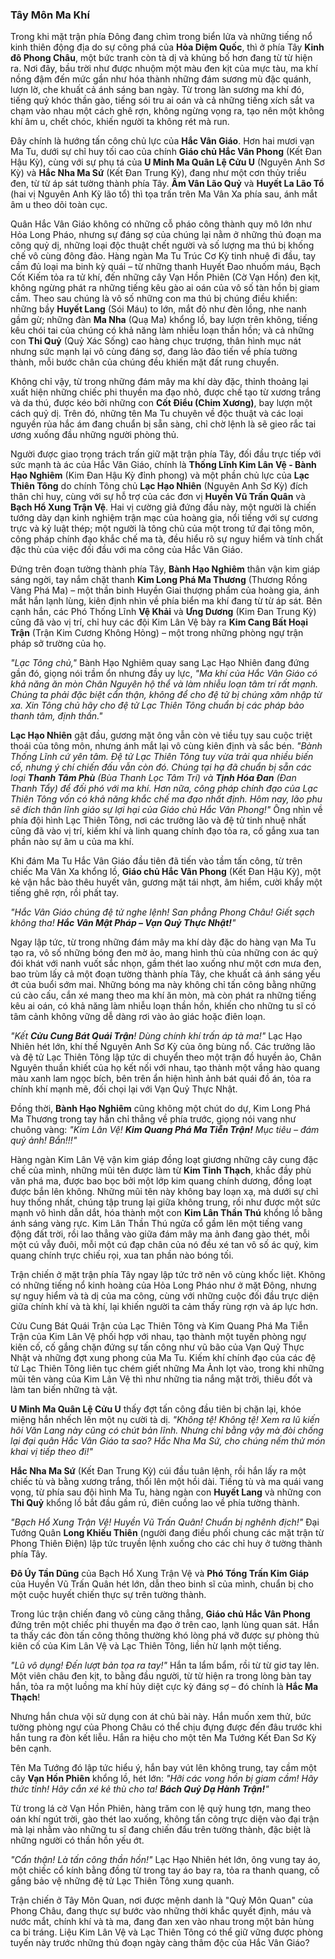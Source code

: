 ### Tây Môn Ma Khí

Trong khi mặt trận phía Đông đang chìm trong biển lửa và những tiếng nổ kinh thiên động địa do sự công phá của **Hỏa Diệm Quốc**, thì ở phía Tây **Kinh đô Phong Châu**, một bức tranh còn tà dị và khủng bố hơn đang từ từ hiện ra. Nơi đây, bầu trời như được nhuộm một màu đen kịt của mực tàu, ma khí nồng đậm đến mức gần như hóa thành những đám sương mù đặc quánh, lượn lờ, che khuất cả ánh sáng ban ngày. Từ trong làn sương ma khí đó, tiếng quỷ khóc thần gào, tiếng sói tru ai oán và cả những tiếng xích sắt va chạm vào nhau một cách ghê rợn, không ngừng vọng ra, tạo nên một không khí âm u, chết chóc, khiến người ta không rét mà run.

Đây chính là hướng tấn công chủ lực của **Hắc Vân Giáo**. Hơn hai mươi vạn Ma Tu, dưới sự chỉ huy tối cao của chính **Giáo chủ Hắc Vân Phong** (Kết Đan Hậu Kỳ), cùng với sự phụ tá của **U Minh Ma Quân Lệ Cửu U** (Nguyên Anh Sơ Kỳ) và **Hắc Nha Ma Sứ** (Kết Đan Trung Kỳ), đang như một cơn thủy triều đen, từ từ áp sát tường thành phía Tây. **Âm Vân Lão Quỷ** và **Huyết La Lão Tổ** (hai vị Nguyên Anh Kỳ lão tổ) thì tọa trấn trên Ma Vân Xa phía sau, ánh mắt âm u theo dõi toàn cục.

Quân Hắc Vân Giáo không có những cỗ pháo công thành quy mô lớn như Hỏa Long Pháo, nhưng sự đáng sợ của chúng lại nằm ở những thủ đoạn ma công quỷ dị, những loại độc thuật chết người và số lượng ma thú bị khống chế vô cùng đông đảo. Hàng ngàn Ma Tu Trúc Cơ Kỳ tinh nhuệ đi đầu, tay cầm đủ loại ma binh kỳ quái – từ những thanh Huyết Đao nhuốm máu, Bạch Cốt Kiếm tỏa ra tử khí, đến những cây Vạn Hồn Phiên (Cờ Vạn Hồn) đen kịt, không ngừng phát ra những tiếng kêu gào ai oán của vô số tàn hồn bị giam cầm. Theo sau chúng là vô số những con ma thú bị chúng điều khiển: những bầy **Huyết Lang** (Sói Máu) to lớn, mắt đỏ như đèn lồng, nhe nanh gầm gừ; những đàn **Ma Nha** (Quạ Ma) khổng lồ, bay lượn trên không, tiếng kêu chói tai của chúng có khả năng làm nhiễu loạn thần hồn; và cả những con **Thi Quỷ** (Quỷ Xác Sống) cao hàng chục trượng, thân hình mục nát nhưng sức mạnh lại vô cùng đáng sợ, đang lảo đảo tiến về phía tường thành, mỗi bước chân của chúng đều khiến mặt đất rung chuyển.

Không chỉ vậy, từ trong những đám mây ma khí dày đặc, thỉnh thoảng lại xuất hiện những chiếc phi thuyền ma đạo nhỏ, được chế tạo từ xương trắng và da thú, được kéo bởi những con **Cốt Điểu (Chim Xương)**, bay lượn một cách quỷ dị. Trên đó, những tên Ma Tu chuyên về độc thuật và các loại nguyền rủa hắc ám đang chuẩn bị sẵn sàng, chỉ chờ lệnh là sẽ gieo rắc tai ương xuống đầu những người phòng thủ.

Người được giao trọng trách trấn giữ mặt trận phía Tây, đối đầu trực tiếp với sức mạnh tà ác của Hắc Vân Giáo, chính là **Thống Lĩnh Kim Lân Vệ - Bành Hạo Nghiêm** (Kim Đan Hậu Kỳ đỉnh phong) và một phần chủ lực của **Lạc Thiên Tông** do chính Tông chủ **Lạc Hạo Nhiên** (Nguyên Anh Sơ Kỳ) đích thân chỉ huy, cùng với sự hỗ trợ của các đơn vị **Huyền Vũ Trấn Quân** và **Bạch Hổ Xung Trận Vệ**. Hai vị cường giả đứng đầu này, một người là chiến tướng dày dạn kinh nghiệm trận mạc của hoàng gia, nổi tiếng với sự cương trực và kỷ luật thép; một người là tông chủ của một trong tứ đại tông môn, công pháp chính đạo khắc chế ma tà, đều hiểu rõ sự nguy hiểm và tính chất đặc thù của việc đối đầu với ma công của Hắc Vân Giáo.

Đứng trên đoạn tường thành phía Tây, **Bành Hạo Nghiêm** thân vận kim giáp sáng ngời, tay nắm chặt thanh **Kim Long Phá Ma Thương** (Thương Rồng Vàng Phá Ma) – một thần binh Huyền Giai thượng phẩm của hoàng gia, ánh mắt hắn lạnh lùng, kiên định nhìn về phía biển ma khí đang từ từ áp sát. Bên cạnh hắn, các Phó Thống Lĩnh **Vệ Khải** và **Ưng Dương** (Kim Đan Trung Kỳ) cũng đã vào vị trí, chỉ huy các đội Kim Lân Vệ bày ra **Kim Cang Bất Hoại Trận** (Trận Kim Cương Không Hỏng) – một trong những phòng ngự trận pháp sở trường của họ.

_"Lạc Tông chủ,"_ Bành Hạo Nghiêm quay sang Lạc Hạo Nhiên đang đứng gần đó, giọng nói trầm ổn nhưng đầy uy lực, _"Ma khí của Hắc Vân Giáo có khả năng ăn mòn Chân Nguyên hộ thể và làm nhiễu loạn tâm trí rất mạnh. Chúng ta phải đặc biệt cẩn thận, không để cho đệ tử bị chúng xâm nhập từ xa. Xin Tông chủ hãy cho đệ tử Lạc Thiên Tông chuẩn bị các pháp bảo thanh tâm, định thần."_

**Lạc Hạo Nhiên** gật đầu, gương mặt ông vẫn còn vẻ tiều tụy sau cuộc triệt thoái của tông môn, nhưng ánh mắt lại vô cùng kiên định và sắc bén. _"Bành Thống Lĩnh cứ yên tâm. Đệ tử Lạc Thiên Tông tuy vừa trải qua nhiều biến cố, nhưng ý chí chiến đấu vẫn còn đó. Chúng tại hạ đã chuẩn bị sẵn các loại **Thanh Tâm Phù** (Bùa Thanh Lọc Tâm Trí) và **Tịnh Hóa Đan** (Đan Thanh Tẩy) để đối phó với ma khí. Hơn nữa, công pháp chính đạo của Lạc Thiên Tông vốn có khả năng khắc chế ma đạo nhất định. Hôm nay, lão phu sẽ đích thân lĩnh giáo sự lợi hại của Giáo chủ Hắc Vân Phong!"_ Ông nhìn về phía đội hình Lạc Thiên Tông, nơi các trưởng lão và đệ tử tinh nhuệ nhất cũng đã vào vị trí, kiếm khí và linh quang chính đạo tỏa ra, cố gắng xua tan phần nào sự âm u của ma khí.

Khi đám Ma Tu Hắc Vân Giáo đầu tiên đã tiến vào tầm tấn công, từ trên chiếc Ma Vân Xa khổng lồ, **Giáo chủ Hắc Vân Phong** (Kết Đan Hậu Kỳ), một kẻ vận hắc bào thêu huyết vân, gương mặt tái nhợt, âm hiểm, cười khẩy một tiếng ghê rợn, rồi phất tay.

_"Hắc Vân Giáo chúng đệ tử nghe lệnh! San phẳng Phong Châu! Giết sạch không tha! **Hắc Vân Mật Pháp – Vạn Quỷ Thực Nhật!**"_

Ngay lập tức, từ trong những đám mây ma khí dày đặc do hàng vạn Ma Tu tạo ra, vô số những bóng đen mờ ảo, mang hình thù của những con ác quỷ đói khát với nanh vuốt sắc nhọn, gầm thét lao xuống như một cơn mưa đen, bao trùm lấy cả một đoạn tường thành phía Tây, che khuất cả ánh sáng yếu ớt của buổi sớm mai. Những bóng ma này không chỉ tấn công bằng những cú cào cấu, cắn xé mang theo ma khí ăn mòn, mà còn phát ra những tiếng kêu ai oán, có khả năng làm nhiễu loạn thần hồn, khiến cho những tu sĩ có tâm cảnh không vững dễ dàng rơi vào ảo giác hoặc điên loạn.

_"Kết **Cửu Cung Bát Quái Trận**! Dùng chính khí trấn áp tà ma!"_ Lạc Hạo Nhiên hét lớn, khí thế Nguyên Anh Sơ Kỳ của ông bùng nổ. Các trưởng lão và đệ tử Lạc Thiên Tông lập tức di chuyển theo một trận đồ huyền ảo, Chân Nguyên thuần khiết của họ kết nối với nhau, tạo thành một vầng hào quang màu xanh lam ngọc bích, bên trên ẩn hiện hình ảnh bát quái đồ án, tỏa ra chính khí mạnh mẽ, đối chọi lại với Vạn Quỷ Thực Nhật.

Đồng thời, **Bành Hạo Nghiêm** cũng không một chút do dự, Kim Long Phá Ma Thương trong tay hắn chỉ thẳng về phía trước, giọng nói vang như chuông vàng: _"Kim Lân Vệ! **Kim Quang Phá Ma Tiễn Trận!** Mục tiêu – đám quỷ ảnh! Bắn!!!"_

Hàng ngàn Kim Lân Vệ vận kim giáp đồng loạt giương những cây cung đặc chế của mình, những mũi tên được làm từ **Kim Tinh Thạch**, khắc đầy phù văn phá ma, được bao bọc bởi một lớp kim quang chính dương, đồng loạt được bắn lên không. Những mũi tên này không bay loạn xạ, mà dưới sự chỉ huy thống nhất, chúng tập trung lại giữa không trung, rồi như được một sức mạnh vô hình dẫn dắt, hóa thành một con **Kim Lân Thần Thú** khổng lồ bằng ánh sáng vàng rực. Kim Lân Thần Thú ngửa cổ gầm lên một tiếng vang động đất trời, rồi lao thẳng vào giữa đám mây ma ảnh đang gào thét, mỗi một cú vẫy đuôi, mỗi một cú đạp chân của nó đều xé tan vô số ác quỷ, kim quang chính trực chiếu rọi, xua tan phần nào bóng tối.

Trận chiến ở mặt trận phía Tây ngay lập tức trở nên vô cùng khốc liệt. Không có những tiếng nổ kinh hoàng của Hỏa Long Pháo như ở mặt Đông, nhưng sự nguy hiểm và tà dị của ma công, cùng với những cuộc đối đầu trực diện giữa chính khí và tà khí, lại khiến người ta cảm thấy rùng rợn và áp lực hơn.

Cửu Cung Bát Quái Trận của Lạc Thiên Tông và Kim Quang Phá Ma Tiễn Trận của Kim Lân Vệ phối hợp với nhau, tạo thành một tuyến phòng ngự kiên cố, cố gắng chặn đứng sự tấn công như vũ bão của Vạn Quỷ Thực Nhật và những đợt xung phong của Ma Tu. Kiếm khí chính đạo của các đệ tử Lạc Thiên Tông liên tục chém giết những Ma Ảnh lọt vào, trong khi những mũi tên vàng của Kim Lân Vệ thì như những tia nắng mặt trời, thiêu đốt và làm tan biến những tà vật.

**U Minh Ma Quân Lệ Cửu U** thấy đợt tấn công đầu tiên bị chặn lại, khóe miệng hắn nhếch lên một nụ cười tà dị. _"Không tệ! Không tệ! Xem ra lũ kiến hôi Văn Lang này cũng có chút bản lĩnh. Nhưng chỉ bằng vậy mà đòi chống lại đại quân Hắc Vân Giáo ta sao? Hắc Nha Ma Sứ, cho chúng nếm thử món khai vị tiếp theo đi!"_

**Hắc Nha Ma Sứ** (Kết Đan Trung Kỳ) cúi đầu tuân lệnh, rồi hắn lấy ra một chiếc tù và bằng xương trắng, thổi lên một hồi dài. Tiếng tù và ma quái vang vọng, từ phía sau đội hình Ma Tu, hàng ngàn con **Huyết Lang** và những con **Thi Quỷ** khổng lồ bắt đầu gầm rú, điên cuồng lao về phía tường thành.

_"Bạch Hổ Xung Trận Vệ! Huyền Vũ Trấn Quân! Chuẩn bị nghênh địch!"_ Đại Tướng Quân **Long Khiếu Thiên** (người đang điều phối chung các mặt trận từ Phong Thiên Điện) lập tức truyền lệnh xuống cho các chỉ huy ở tường thành phía Tây.

**Đô Úy Tần Dũng** của Bạch Hổ Xung Trận Vệ và **Phó Tổng Trấn Kim Giáp** của Huyền Vũ Trấn Quân hét lớn, dẫn theo binh sĩ của mình, chuẩn bị cho một cuộc huyết chiến thực sự trên tường thành.

Trong lúc trận chiến đang vô cùng căng thẳng, **Giáo chủ Hắc Vân Phong** đứng trên một chiếc phi thuyền ma đạo ở trên cao, lạnh lùng quan sát. Hắn ta thấy các đòn tấn công thông thường khó lòng phá vỡ được sự phòng thủ kiên cố của Kim Lân Vệ và Lạc Thiên Tông, liền hừ lạnh một tiếng.

_"Lũ vô dụng! Đến lượt bản tọa ra tay!"_ Hắn ta lẩm bẩm, rồi từ từ giơ tay lên. Một viên châu đen kịt, to bằng đầu người, từ từ hiện ra trong lòng bàn tay hắn, tỏa ra một luồng ma khí hủy diệt cực kỳ đáng sợ – đó chính là **Hắc Ma Thạch**!

Nhưng hắn chưa vội sử dụng con át chủ bài này. Hắn muốn xem thử, bức tường phòng ngự của Phong Châu có thể chịu đựng được đến đâu trước khi hắn tung ra đòn kết liễu. Hắn ra hiệu cho một tên Ma Tướng Kết Đan Sơ Kỳ bên cạnh.

Tên Ma Tướng đó lập tức hiểu ý, hắn bay vút lên không trung, tay cầm một cây **Vạn Hồn Phiên** khổng lồ, hét lớn: _"Hỡi các vong hồn bị giam cầm! Hãy thức tỉnh! Hãy cắn xé kẻ thù cho ta! **Bách Quỷ Dạ Hành Trận!**"_

Từ trong lá cờ Vạn Hồn Phiên, hàng trăm con lệ quỷ hung tợn, mang theo oán khí ngút trời, gào thét lao xuống, không tấn công trực diện vào đại trận mà lại nhằm vào những tu sĩ đang chiến đấu trên tường thành, đặc biệt là những người có thần hồn yếu ớt.

_"Cẩn thận! Là tấn công thần hồn!"_ Lạc Hạo Nhiên hét lớn, ông vung tay áo, một chiếc cổ kính bằng đồng từ trong tay áo bay ra, tỏa ra thanh quang, cố gắng bảo vệ những đệ tử Lạc Thiên Tông xung quanh.

Trận chiến ở Tây Môn Quan, nơi được mệnh danh là "Quỷ Môn Quan" của Phong Châu, đang thực sự bước vào những thời khắc quyết định, máu và nước mắt, chính khí và tà ma, đang đan xen vào nhau trong một bản hùng ca bi tráng. Liệu Kim Lân Vệ và Lạc Thiên Tông có thể giữ vững được phòng tuyến này trước những thủ đoạn ngày càng thâm độc của Hắc Vân Giáo?
